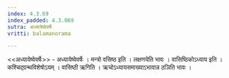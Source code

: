 ```yaml
---
index: 4.3.69
index_padded: 4.3.069
sutra: अध्यायेष्वेवर्षेः
vritti: balamanorama

---
```

<<अध्यायेष्वेवर्षेः>> - अध्यायेष्वेवर्षेः । मन्त्रो वसिष्ठ इति । लक्षणयेति भावः । वासिष्ठिकोऽध्याय इति । कश्चिद्ग्रन्थविशेषोऽयम् । वासिष्ठी ऋगिति । ऋचोऽध्यायसमाख्याऽभावान्न ठञिति भावः । 